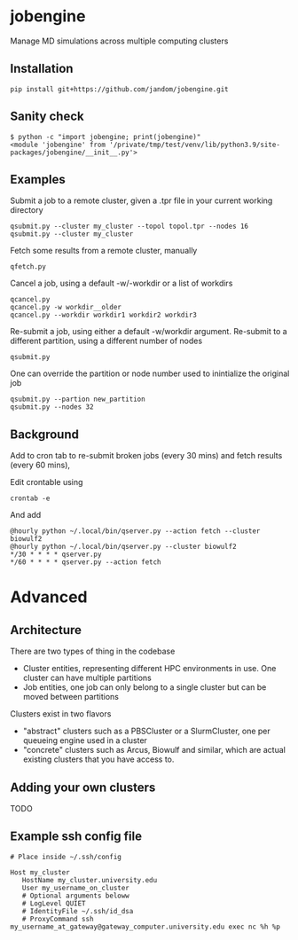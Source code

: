 jobengine
=========

Manage MD simulations across multiple computing clusters

Installation
------------

    pip install git+https://github.com/jandom/jobengine.git

Sanity check
------------

    $ python -c "import jobengine; print(jobengine)"
    <module 'jobengine' from '/private/tmp/test/venv/lib/python3.9/site-packages/jobengine/__init__.py'>

Examples
--------

Submit a job to a remote cluster, given a .tpr file in your current working directory

    qsubmit.py --cluster my_cluster --topol topol.tpr --nodes 16
    qsubmit.py --cluster my_cluster

Fetch some results from a remote cluster, manually

    qfetch.py

Cancel a job, using a default -w/-workdir or a list of workdirs

    qcancel.py
    qcancel.py -w workdir__older
    qcancel.py --workdir workdir1 workdir2 workdir3

Re-submit a job, using either a default -w/workdir argument. Re-submit to a different partition, using a different number of nodes

    qsubmit.py

One can override the partition or node number used to inintialize the original job

    qsubmit.py --partion new_partition
    qsubmit.py --nodes 32

Background
----------

Add to cron tab to re-submit broken jobs (every 30 mins) and fetch results (every 60 mins),

Edit crontable using

    crontab -e

And add

    @hourly python ~/.local/bin/qserver.py --action fetch --cluster biowulf2
    @hourly python ~/.local/bin/qserver.py --cluster biowulf2
    */30 * * * * qserver.py
    */60 * * * * qserver.py --action fetch

Advanced
========

Architecture
------------

There are two types of thing in the codebase
- Cluster entities, representing different HPC environments in use. One cluster can have multiple partitions
- Job entities, one job can only belong to a single cluster but can be moved between partitions

Clusters exist in two flavors
- "abstract" clusters such as a PBSCluster or a SlurmCluster, one per queueing engine used in a cluster
- "concrete" clusters such as Arcus, Biowulf and similar, which are actual existing clusters that you have access to.

Adding your own clusters
------------------------

TODO

Example ssh config file
-----------------------

```
# Place inside ~/.ssh/config

Host my_cluster
   HostName my_cluster.university.edu
   User my_username_on_cluster
   # Optional arguments beloww
   # LogLevel QUIET
   # IdentityFile ~/.ssh/id_dsa
   # ProxyCommand ssh my_username_at_gateway@gateway_computer.university.edu exec nc %h %p
```
